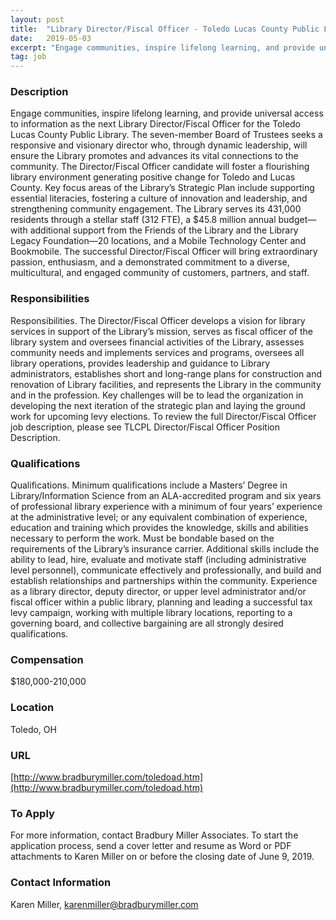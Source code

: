 ```yaml
---
layout: post
title:  "Library Director/Fiscal Officer - Toledo Lucas County Public Library (OH)"
date:   2019-05-03
excerpt: "Engage communities, inspire lifelong learning, and provide universal access to information as the next Library Director/Fiscal Officer for the Toledo Lucas County Public Library. The seven-member Board of Trustees seeks a responsive and visionary director who, through dynamic leadership, will ensure the Library promotes and advances its vital connections to..."
tag: job
---
```


### Description   

Engage communities, inspire lifelong learning, and provide universal access to information as the next Library Director/Fiscal Officer for the Toledo Lucas County Public Library.   The seven-member Board of Trustees seeks a responsive and visionary director who, through dynamic leadership, will ensure the Library promotes and advances its vital connections to the community. The Director/Fiscal Officer candidate will foster a flourishing library environment generating positive change for Toledo and Lucas County. Key focus areas of the Library’s Strategic Plan include supporting essential literacies, fostering a culture of innovation and leadership, and strengthening community engagement.  The Library serves its 431,000 residents through a stellar staff (312 FTE), a $45.8 million annual budget—with additional support from the Friends of the Library and the Library Legacy Foundation—20 locations, and a Mobile Technology Center and Bookmobile. The successful Director/Fiscal Officer will bring extraordinary passion, enthusiasm, and a demonstrated commitment to a diverse, multicultural, and engaged community of customers, partners, and staff. 


### Responsibilities   

Responsibilities. The Director/Fiscal Officer develops a vision for library services in support of the Library’s mission, serves as fiscal officer of the library system and oversees financial activities of the Library, assesses community needs and implements services and programs, oversees all library operations, provides leadership and guidance to Library administrators, establishes short and long-range plans for construction and renovation of Library facilities, and represents the Library in the community and in the profession.  Key challenges will be to lead the organization in developing the next iteration of the strategic plan and laying the ground work for upcoming levy elections. To review the full Director/Fiscal Officer job description, please see TLCPL Director/Fiscal Officer Position Description.  


### Qualifications   

Qualifications. Minimum qualifications include a Masters’ Degree in Library/Information Science from an ALA-accredited program and six years of professional library experience with a minimum of four years’ experience at the administrative level; or any equivalent combination of experience, education and training which provides the knowledge, skills and abilities necessary to perform the work.  Must be bondable based on the requirements of the Library’s insurance carrier.  Additional skills include the ability to lead, hire, evaluate and motivate staff (including administrative level personnel), communicate effectively and professionally, and build and establish relationships and partnerships within the community. Experience as a library director, deputy director, or upper level administrator and/or fiscal officer within a public library, planning and leading a successful tax levy campaign, working with multiple library locations, reporting to a governing board, and collective bargaining are all strongly desired qualifications.


### Compensation   

$180,000-210,000


### Location   

Toledo, OH


### URL   

[http://www.bradburymiller.com/toledoad.htm](http://www.bradburymiller.com/toledoad.htm)

### To Apply   

For more information, contact Bradbury Miller Associates. To start the application process, send a cover letter and resume as Word or PDF attachments to Karen Miller on or before the closing date of June 9, 2019.




### Contact Information   

Karen Miller, karenmiller@bradburymiller.com

